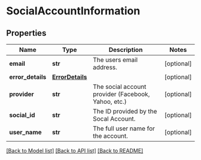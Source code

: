 # SocialAccountInformation

## Properties
Name | Type | Description | Notes
------------ | ------------- | ------------- | -------------
**email** | **str** | The users email address. | [optional] 
**error_details** | [**ErrorDetails**](ErrorDetails.md) |  | [optional] 
**provider** | **str** | The social account provider (Facebook, Yahoo, etc.) | [optional] 
**social_id** | **str** | The ID provided by the Socal Account. | [optional] 
**user_name** | **str** | The full user name for the account. | [optional] 

[[Back to Model list]](../README.md#documentation-for-models) [[Back to API list]](../README.md#documentation-for-api-endpoints) [[Back to README]](../README.md)


